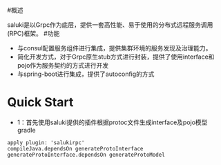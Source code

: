 #概述

saluki是以Grpc作为底层，提供一套高性能、易于使用的分布式远程服务调用(RPC)框架。
#功能

* 与consul配置服务组件进行集成，提供集群环境的服务发现及治理能力。
* 简化开发方式，对于Grpc原生stub方式进行封装，提供了使用interface和pojo作为服务契约的方式进行开发
* 与spring-boot进行集成，提供了autoconfig的方式

# Quick Start

* 1：首先使用saluki提供的插件根据protoc文件生成interface及pojo模型
gradle

```
apply plugin: 'salukirpc'
compileJava.dependsOn generateProtoInterface 
generateProtoInterface.dependsOn generateProtoModel

```

```

```
  